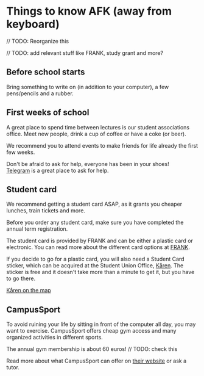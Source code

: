# Things to know AFK (away from keyboard)

// TODO: Reorganize this

// TODO: add relevant stuff like FRANK, study grant and more?

## Before school starts

Bring something to write on (in addition to your computer), a few pens/pencils and a rubber.

## First weeks of school

A great place to spend time between lectures is our student associations office. Meet new people, drink a cup of coffee or have a coke (or beer).

We recommend you to attend events to make friends for life already the first few weeks.

Don't be afraid to ask for help, everyone has been in your shoes!  
[Telegram](COMMUNICATION.md#telegram) is a great place to ask for help.

## Student card

We recommend getting a student card ASAP, as it grants you cheaper lunches, train tickets and more.

Before you order any student card, make sure you have completed the annual term registration.

The student card is provided by FRANK and can be either a plastic card or electronic. You can read more about the different card options at [FRANK](https://www.frank.fi).

If you decide to go for a plastic card, you will also need a Student Card sticker, which can be acquired at the Student Union Office, [Kåren](https://www.studentkaren.fi). The sticker is free and it doesn't take more than a minute to get it, but you have to go there.

[Kåren on the map](https://goo.gl/maps/a6wtW9XPd9C2)

## CampusSport

To avoid ruining your life by sitting in front of the computer all day, you may want to exercise. CampusSport offers cheap gym access and many organized activities in different sports.

The annual gym membership is about 60 euros! // TODO: check this

Read more about what CampusSport can offer on [their website](http://www.campussport.fi) or ask a tutor.